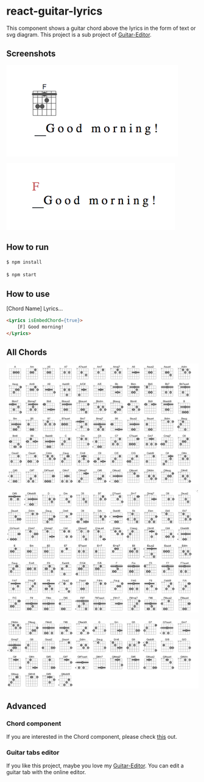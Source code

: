# react-guitar-lyrics

This component shows a guitar chord above the lyrics in the form of text or svg diagram.
This project is a sub project of [Guitar-Editor](https://github.com/Haixiang6123/Guitar-Editor).

## Screenshots

![LyricsEmbed](./screenshots/LyricsEmbed.png)

![LyricsNotEmbed](./screenshots/LyricsNotEmbed.png)

## How to run

```bash
$ npm install

$ npm start
```

## How to use

[Chord Name] Lyrics...

```html
<Lyrics isEmbedChord={true}>
    [F] Good morning!
</Lyrics>
```

## All Chords

![Chords 1](./screenshots/Chords1.png)

![Chords 2](./screenshots/Chords2.png)

![Chords 3](./screenshots/Chords3.png)

## Advanced

### Chord component

If you are interested in the Chord component, please check [this](https://github.com/Haixiang6123/react-chord-generator) out.

### Guitar tabs editor

If you like this project, maybe you love my [Guitar-Editor](https://github.com/Haixiang6123/Guitar-Editor).
You can edit a guitar tab with the online editor.